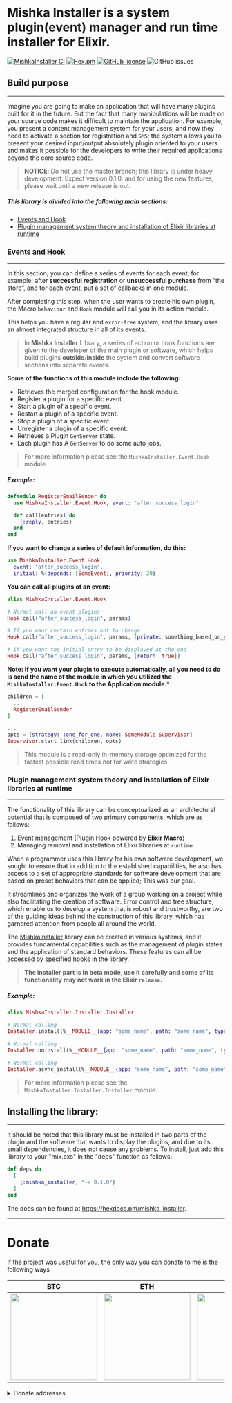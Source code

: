 # Mishka Installer is a system plugin(event) manager and run time installer for Elixir.

[![MishkaInstaller CI](https://github.com/mishka-group/mishka_installer/actions/workflows/ci.yml/badge.svg)](https://github.com/mishka-group/mishka_installer/actions/workflows/ci.yml) [![Hex.pm](https://img.shields.io/badge/hex-0.1.0-blue.svg)](https://hex.pm/packages/mishka_installer) [![GitHub license](https://img.shields.io/badge/apache-2.0-green.svg)](https://raw.githubusercontent.com/mishka-group/mishka_installer/master/LICENSE) ![GitHub issues](https://img.shields.io/github/issues/mishka-group/mishka_installer)

## Build purpose
---

Imagine you are going to make an application that will have many plugins built for it in the future.
But the fact that many manipulations will be made on your source code makes it difficult to
maintain the application. For example, you present a content management system for your users,
and now they need to activate a section for registration and `SMS`; the system allows you to
present your desired input/output absolutely plugin oriented to your users and makes it
possible for the developers to write their required applications beyond the core source code.


> **NOTICE**: Do not use the master branch; this library is under heavy development.
> Expect version 0.1.0, and for using the new features, please wait until a new release is out.


##### This library is divided into the following main sections:

- [Events and Hook](#events-and-hook)
- [Plugin management system theory and installation of Elixir libraries at runtime](#plugin-management-system-theory-and-installation-of-elixir-libraries-at-runtime)


### Events and Hook
---

In this section, you can define a series of events for each event,
for example: after **successful registration** or **unsuccessful purchase** from “the store”,
and for each event, put a set of callbacks in one module.

After completing this step, when the user wants to create his own plugin,
the Macro `behaviour` and `Hook` module will call you in its action module.

This helps you have a regular and `error-free` system, and the library uses an almost
integrated structure in all of its events.

> In **Mishka Installer** Library, a series of action or hook functions are
given to the developer of the main plugin or software, which helps build plugins **outside**/**inside**
the system and convert software sections into separate events.

**Some of the functions of this module include the following:**

- Retrieves the merged configuration for the hook module.
- Register a plugin for a specific event.
- Start a plugin of a specific event.
- Restart a plugin of a specific event.
- Stop a plugin of a specific event.
- Unregister a plugin of a specific event.
- Retrieves a Plugin `GenServer` state.
- Each plugin has A `GenServer` to do some auto jobs.

> For more information please see the `MishkaInstaller.Event.Hook` module.

##### Example:

```elixir
defmodule RegisterEmailSender do
  use MishkaInstaller.Event.Hook, event: "after_success_login"

  def call(entries) do
    {:reply, entries}
  end
end
```

**If you want to change a series of default information, do this:**

```elixir
use MishkaInstaller.Event.Hook,
  event: "after_success_login",
  initial: %{depends: [SomeEvent], priority: 20}
```

**You can call all plugins of an event:**

```elixir
alias MishkaInstaller.Event.Hook

# Normal call an event plugins
Hook.call("after_success_login", params)

# If you want certain entries not to change
Hook.call("after_success_login", params, [private: something_based_on_your_data])

# If you want the initial entry to be displayed at the end
Hook.call("after_success_login", params, [return: true])
```

**Note: If you want your plugin to execute automatically,
all you need to do is send the name of the module in which you utilized
the `MishkaInstaller.Event.Hook` to the Application module.***

```elixir
children = [
  ...
  RegisterEmailSender
]

...
opts = [strategy: :one_for_one, name: SomeModule.Supervisor]
Supervisor.start_link(children, opts)
```

> This module is a read-only in-memory storage optimized for the fastest possible read times
> not for write strategies.

### Plugin management system theory and installation of Elixir libraries at runtime
---

The functionality of this library can be conceptualized as an architectural potential that is
composed of two primary components, which are as follows:

1. Event management (Plugin Hook powered by **Elixir Macro**)
2. Managing removal and installation of Elixir libraries at `runtime`.

When a programmer uses this library for his own software development, we sought to
ensure that in addition to the established capabilities, he also has access to a set of
appropriate standards for software development that are based on preset behaviors that can be applied;
This was our goal.

It streamlines and organizes the work of a group working on a project while also facilitating
the creation of software.
Error control and tree structure, which enable us to develop a system that is robust and trustworthy,
are two of the guiding ideas behind the construction of this library, which has garnered
attention from people all around the world.

The [MishkaInstaller](https://github.com/mishka-group/mishka_installer) library can be created in
various systems, and it provides fundamental capabilities such as the management of plugin states
and the application of standard behaviors.
These features can all be accessed by specified hooks in the library.

> **The installer part is in beta mode, use it carefully and some of its functionality may not work in the Elixir `release`.**

##### Example:

```elixir
alias MishkaInstaller.Installer.Installer

# Normal calling
Installer.install(%__MODULE__{app: "some_name", path: "some_name", type: :hex})

# Normal calling
Installer.uninstall(%__MODULE__{app: "some_name", path: "some_name", type: :hex})

# Normal calling
Installer.async_install(%__MODULE__{app: "some_name", path: "some_name", type: :hex})
```

> For more information please see the `MishkaInstaller.Installer.Installer` module.


## Installing the library:
---

It should be noted that this library must be installed in two parts of the plugin and the
software that wants to display the plugins, and due to its small dependencies, it does
not cause any problems. To install, just add this library to your "mix.exs" in the "deps"
function as follows:

```elixir
def deps do
  [
    {:mishka_installer, "~> 0.1.0"}
  ]
end
```

The docs can be found at https://hexdocs.pm/mishka_installer.

---

# Donate

If the project was useful for you, the only way you can donate to me is the following ways

| **BTC**                                                                                                                            | **ETH**                                                                                                                            | **DOGE**                                                                                                                           | **TRX**                                                                                                                            |
| ---------------------------------------------------------------------------------------------------------------------------------- | ---------------------------------------------------------------------------------------------------------------------------------- | ---------------------------------------------------------------------------------------------------------------------------------- | ---------------------------------------------------------------------------------------------------------------------------------- |
| <img src="https://github.com/mishka-group/mishka_developer_tools/assets/8413604/230ea4bf-7e8f-4f18-99c9-0f940dd3c6eb" width="200"> | <img src="https://github.com/mishka-group/mishka_developer_tools/assets/8413604/0c8e677b-7240-4b0d-8b9e-bd1efca970fb" width="200"> | <img src="https://github.com/mishka-group/mishka_developer_tools/assets/8413604/3de9183e-c4c0-40fe-b2a1-2b9bb4268e3a" width="200"> | <img src="https://github.com/mishka-group/mishka_developer_tools/assets/8413604/aaa1f103-a7c7-43ed-8f39-20e4c8b9975e" width="200"> |

<details>
  <summary>Donate addresses</summary>

**BTC**:‌

```
bc1q24pmrpn8v9dddgpg3vw9nld6hl9n5dkw5zkf2c
```

**ETH**:

```
0xD99feB9db83245dE8B9D23052aa8e62feedE764D
```

**DOGE**:

```
DGGT5PfoQsbz3H77sdJ1msfqzfV63Q3nyH
```

**TRX**:

```
TBamHas3wAxSEvtBcWKuT3zphckZo88puz
```

</details>
